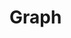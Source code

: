# Graph

<div class="flourish-embed flourish-chart" data-src="visualisation/12048025"><script src="https://public.flourish.studio/resources/embed.js"></script></div>

